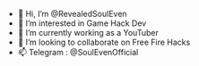 - 👋 Hi, I’m @RevealedSoulEven
- 👀 I’m interested in Game Hack Dev
- 🌱 I’m currently working as a YouTuber
- 💞️ I’m looking to collaborate on Free Fire Hacks
- 📫 Telegram : @SoulEvenOfficial

<!---
RevealedSoulEven/RevealedSoulEven is a ✨ special ✨ repository because its `README.md` (this file) appears on your GitHub profile.
You can click the Preview link to take a look at your changes.
--->
